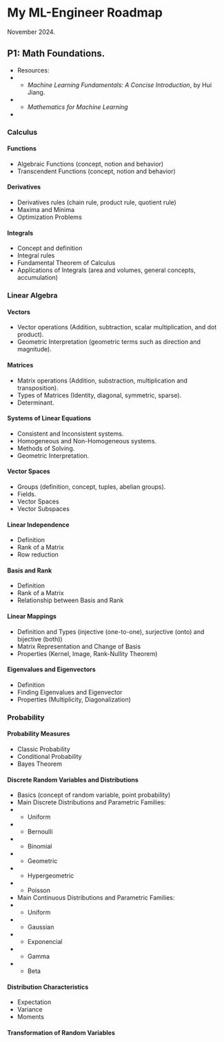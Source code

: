 # My ML-Engineer Roadmap
November 2024.
## P1: Math Foundations. 
- Resources: 
- - _Machine Learning Fundamentals: A Concise Introduction_, by Hui Jiang. 
- - _Mathematics for Machine Learning_
- 
### Calculus
#### Functions
- Algebraic Functions (concept, notion and behavior)
- Transcendent Functions (concept, notion and behavior)

#### Derivatives
- Derivatives rules (chain rule, product rule, quotient rule)
- Maxima and Minima
- Optimization Problems

#### Integrals
- Concept and definition
- Integral rules
- Fundamental Theorem of Calculus
- Applications of Integrals (area and volumes, general concepts, accumulation)

### Linear Algebra
#### Vectors
- Vector operations (Addition, subtraction, scalar multiplication, and dot product).
- Geometric Interpretation (geometric terms such as direction and magnitude).

#### Matrices
- Matrix operations (Addition, substraction, multiplication and transposition).
- Types of Matrices (Identity, diagonal, symmetric, sparse). 
- Determinant. 

#### Systems of Linear Equations
- Consistent and Inconsistent systems.
- Homogeneous and Non-Homogeneous systems. 
- Methods of Solving. 
- Geometric Interpretation. 

#### Vector Spaces
- Groups (definition, concept, tuples, abelian groups). 
- Fields. 
- Vector Spaces 
- Vector Subspaces

#### Linear Independence
- Definition
- Rank of a Matrix
- Row reduction

#### Basis and Rank
- Definition
- Rank of a Matrix 
- Relationship between Basis and Rank

#### Linear Mappings
- Definition and Types (injective (one-to-one), surjective (onto) and bijective (both))
- Matrix Representation and Change of Basis
- Properties (Kernel, Image, Rank-Nullity Theorem)

#### Eigenvalues and Eigenvectors
- Definition
- Finding Eigenvalues and Eigenvector
- Properties (Multiplicity, Diagonalization)

### Probability
#### Probability Measures
- Classic Probability
- Conditional Probability
- Bayes Theorem

#### Discrete Random Variables and Distributions
- Basics (concept of random variable, point probability)
- Main Discrete Distributions and Parametric Families: 
- - Uniform
- - Bernoulli
- - Binomial
- - Geometric
- - Hypergeometric
- - Poisson
- Main Continuous Distributions and Parametric Families: 
- - Uniform
- - Gaussian
- - Exponencial
- - Gamma
- - Beta

#### Distribution Characteristics
- Expectation
- Variance
- Moments

#### Transformation of Random Variables
